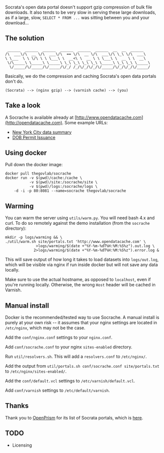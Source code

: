 Socrata's open data portal doesn't support gzip compression of bulk file
downloads.  It also tends to be very slow in serving these large downloads, as
if a large, slow, `SELECT * FROM ...` was sitting between you and your
download...

## The solution

```
 ______  ______  ______  ______  ______  ______  __  __  ______
/\  ___\/\  __ \/\  ___\/\  == \/\  __ \/\  ___\/\ \_\ \/\  ___\
\ \___  \ \ \/\ \ \ \___\ \  __<\ \  __ \ \ \___\ \  __ \ \  __\
 \/\_____\ \_____\ \_____\ \_\ \_\ \_\ \_\ \_____\ \_\ \_\ \_____\
  \/_____/\/_____/\/_____/\/_/ /_/\/_/\/_/\/_____/\/_/\/_/\/_____/
```

Basically, we do the compression and caching Socrata's open data portals don't
do.

```
(Socrata) --> (nginx gzip) --> (varnish cache) --> (you)
```

## Take a look

A Socrache is available already at
[http://www.opendatacache.com](http://opendatacache.com).  Some example URLs:

* [New York City data summary](http://www.opendatacache.com/data.cityofnewyork.us/data.json)
* [DOB Permit Issuance](http://www.opendatacache.com/data.cityofnewyork.us/api/views/td5q-ry6d/rows.csv)

## Using docker

Pull down the docker image:

```
docker pull thegovlab/socrache
docker run -v $(pwd)/cache:/cache \
           -v $(pwd)/site:/socrache/site \
           -v $(pwd)/logs:/socrache/logs \
    -d -i -p 80:8081 --name=socrache thegovlab/socrache
```
## Warming

You can warm the server using `utils/warm.py`. You will need bash 4.x and curl.
To do so remotely against the demo installation (from the `socrache` directory):

```
mkdir -p logs/warming && \
./util/warm.sh site/portals.txt 'http://www.opendatacache.com' \
              >logs/warming/$(date +"%Y-%m-%dT%H:%M:%S%z").out.log \
             2>logs/warming/$(date +"%Y-%m-%dT%H:%M:%S%z").error.log &
```

This will save output of how long it takes to load datasets into
`logs/out.log`, which will be visible via nginx if run inside docker but
will not save any data locally.

Make sure to use the actual hostname, as opposed to `localhost`, even if you're
running locally.  Otherwise, the wrong `Host` header will be cached in Varnish.

## Manual install

Docker is the recommended/tested way to use Socrache.  A manual install is
purely at your own risk -- it assumes that your nginx settings are located in
`/etc/nginx`, which may not be the case.

Add the `conf/nginx.conf` settings to your `nginx.conf`.

Add `conf/socrache.conf` to your nginx `sites-enabled` directory.

Run `util/resolvers.sh`.  This will add a `resolvers.conf` to `/etc/nginx/`.

Add the output from `util/portals.sh conf/socrache.conf site/portals.txt` to
`/etc/nginx/sites-enabled/`.

Add the `conf/default.vcl` settings to `/etc/varnish/default.vcl`.

Add `conf/varnish` settings to `/etc/default/varnish`.

## Thanks

Thank you to [OpenPrism](https://github.com/tlevine/openprism) for its list of
Socrata portals, which is
[here](https://github.com/tlevine/openprism/blob/gh-pages/src/index.js#L24).

## TODO

* Licensing

